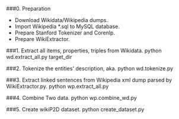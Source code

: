 
###0. Preparation
 * Download Wikidata/Wikipedia dumps.  
 * Import Wikipedia *.sql to MySQL database.
 * Prepare Stanford Tokenizer and Corenlp.
 * Prepare WikiExtractor.

###1. Extract all items, properties, triples from Wikidata.
python wd.extract_all.py target_dir

###2. Tokenize the entities' description, aka.
python wd.tokenize.py

###3. Extract linked sentences from Wikipedia xml dump parsed by WikiExtractor.py.
python wp.extract_all.py

###4. Combine Two data.
python wp.combine_wd.py

###5. Create wikiP2D dataset.
python create_dataset.py
